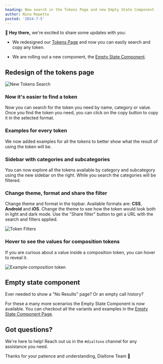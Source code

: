 ```yaml
---
heading: New search in the Tokens Page and new Empty State Component
author: Nina Repetto
posted: '2024-7-5'
---
```


<BlogPost :author="$frontmatter.author" :posted="parse($frontmatter.posted, 'y-M-d', new Date())" :heading="$frontmatter.heading">

**👋 Hey there,** we're excited to share some updates with you:

* We redesigned our [Tokens Page](/tokens) and now you can easily search and copy any token.

* We are rolling out a new component, the [Empty State Component](/components/empty-state.html).

## Redesign of the tokens page

![New Tokens Search](/assets/images/token-search.gif)

### Now it's easier to find a token

Now you can search for the token you need by name, category or value.
Once you find the token you need, you can click on the copy button to copy it in the selected format.

### Examples for every token

We now added examples for all the tokens to better show what the result of using the token will be.

### Sidebar with categories and subcategories

You can now explore all the tokens available by category and subcategory using the new sidebar on the right.
While you search the categories will be filtered.

### Change theme, format and share the filter

Change theme and format in the topbar. Available formats are: **CSS**, **Android** and **iOS**. Change the theme to see how the token would look both in light and dark mode. Use the "Share filter" button to get a URL with the search and filters applied.

![Token Filters](/assets/images/tokens-filters.png)

### Hover to see the values for composition tokens

If you are curious about a value inside a composition token, you can hover to reveal it.

![Example composition token](/assets/images/example-token.png)

## Empty state component

Ever needed to show a "No Results" page? Or an empty call history?

For these a many more scenarios the Empty State Component is now available. You can checkout all the variants and examples in the [Empty State Component Page](/components/empty-state.html).

## Got questions?

We're here to help! Reach out us in the `#dialtone` channel for any assistance you need.

Thanks for your patience and understanding,
Dialtone Team 💜
</BlogPost>

<script setup>
import BlogPost from '@baseComponents/BlogPost.vue';
import { parse } from 'date-fns';
</script>
